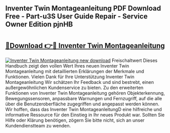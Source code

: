 ## Inventer Twin Montageanleitung PDF Download Free - Part-u3S User Guide Repair - Service Owner Edition pjnHB

# <h2><a href="http://df6s0fx.blite.top/?on=Inventer+Twin+Montageanleitung">🔗Download 👉🔴 Inventer Twin Montageanleitung</a></h2>

[![Inventer Twin Montageanleitung new download](https://i.imgur.com/lujVjoI.png)](http://df6s0fx.blite.top/?on=Inventer+Twin+Montageanleitung)
Freischaltwert Dieses Handbuch zeigt den vollen Wert Ihres neuen Inventer Twin Montageanleitung mit detaillierten Erklärungen der Merkmale und Funktionen. Vielen Dank für Ihre Unterstützung Inventer Twin Montageanleitung Wir schätzen Ihr Feedback und sind bestrebt, einen außergewöhnlichen Kundenservice zu bieten. Zu den erweiterten Funktionen von Inventer Twin Montageanleitung gehören Objekterkennung, Bewegungssensoren, anpassbare Warnungen und Fernzugriff, auf die alle über die Benutzeroberfläche zugegriffen und angepasst werden können. Wir hoffen, dass das Inventer Twin MontageanleitungD eine hilfreiche und informative Ressource für den Einstieg in Ihr neues Produkt war. Sollten Sie Hilfe oder Klärung benötigen, zögern Sie bitte nicht, sich an unser Kundendienstteam zu wenden.
